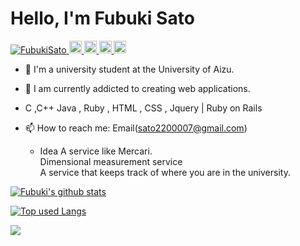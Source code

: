 <h1>Hello, I'm Fubuki Sato</h1>

<p align="left"> 
  <a href="https://github.com/FubukiSato/FubukiSato/">
    <img src="https://komarev.com/ghpvc/?username=FubukiSato" alt="FubukiSato" />
  </a>
  <a href="http://twitter.com/satofubuki">
    <img height="20" src="https://img.shields.io/twitter/follow/satofubuki?label=Twitter&logo=twitter&style=flat" />
  </a>
  <a href="https://github.com/FubukiSato">
    <img height="20" src="https://img.shields.io/github/followers/FubukiSato?label=follow&logo=github&style=flat" />
  </a>
  <a href="http://qiita.com/sugar1009">
    <img height="20" src="https://qiita-badge.apiapi.app/s/sugar1009/posts.svg" />
  </a>
  <//qiita.com/sugar1009">
    <img height="20" src="https://qiita-badge.apiapi.app/s/sugar1009/contributions.svg" />
  </a>
</p>
  
- 🏫 I'm a university student at the University of Aizu.
- 🌱 I am currently addicted to creating web applications.
-    C ,C++ Java , Ruby , HTML , CSS , Jquery  | Ruby on Rails
- 📫 How to reach me: Email(sato2200007@gmail.com)
  
  - Idea
A service like Mercari.</br>
Dimensional measurement service </br>
A service that keeps track of where you are in the university. </br>
 
<!-- リポジトリステータス -->
[![Fubuki's github stats](https://github-readme-stats.vercel.app/api?username=FubukiSato&hide=contribs&count_private=true&show_icons=true&theme=tokyonight)](https://github.com/FubukiSato/)
  
<!-- ソースコード統計 -->
[![Top used Langs](https://github-readme-stats.vercel.app/api/top-langs/?username=FubukiSato&layout=compact&theme=tokyonight)](https://github.com/FubukiSato/)

![](https://github-profile-summary-cards.vercel.app/api/cards/profile-details?username=FubukiSato&theme=monokai)
